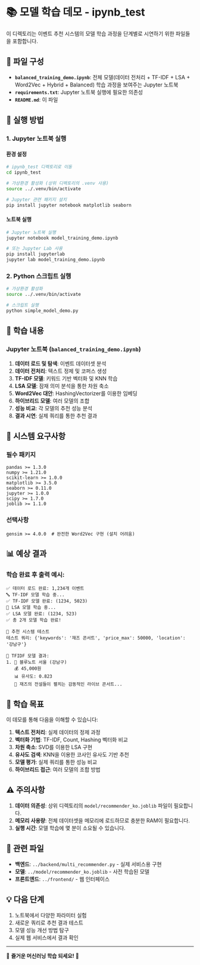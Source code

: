 # 📚 모델 학습 데모 - ipynb_test

이 디렉토리는 이벤트 추천 시스템의 모델 학습 과정을 단계별로 시연하기 위한 파일들을 포함합니다.

## 📁 파일 구성

- **`balanced_training_demo.ipynb`**: 전체 모델(데이터 전처리 + TF-IDF + LSA + Word2Vec + Hybrid + Balanced) 학습 과정을 보여주는 Jupyter 노트북
- **`requirements.txt`**: Jupyter 노트북 실행에 필요한 의존성
- **`README.md`**: 이 파일

## 🚀 실행 방법

### 1. Jupyter 노트북 실행

#### 환경 설정
```bash
# ipynb_test 디렉토리로 이동
cd ipynb_test

# 가상환경 활성화 (상위 디렉토리의 .venv 사용)
source ../.venv/bin/activate

# Jupyter 관련 패키지 설치
pip install jupyter notebook matplotlib seaborn
```

#### 노트북 실행
```bash
# Jupyter 노트북 실행
jupyter notebook model_training_demo.ipynb

# 또는 Jupyter Lab 사용
pip install jupyterlab
jupyter lab model_training_demo.ipynb
```

### 2. Python 스크립트 실행

```bash
# 가상환경 활성화
source ../.venv/bin/activate

# 스크립트 실행
python simple_model_demo.py
```

## 📖 학습 내용

### Jupyter 노트북 (`balanced_training_demo.ipynb`)
1. **데이터 로드 및 탐색**: 이벤트 데이터셋 분석
2. **데이터 전처리**: 텍스트 정제 및 코퍼스 생성
3. **TF-IDF 모델**: 키워드 기반 벡터화 및 KNN 학습
4. **LSA 모델**: 잠재 의미 분석을 통한 차원 축소
5. **Word2Vec 대안**: HashingVectorizer를 이용한 임베딩
6. **하이브리드 모델**: 여러 모델의 조합
7. **성능 비교**: 각 모델의 추천 성능 분석
8. **결과 시연**: 실제 쿼리를 통한 추천 결과


## 🔧 시스템 요구사항

### 필수 패키지
```
pandas >= 1.3.0
numpy >= 1.21.0
scikit-learn >= 1.0.0
matplotlib >= 3.5.0
seaborn >= 0.11.0
jupyter >= 1.0.0
scipy >= 1.7.0
joblib >= 1.1.0
```

### 선택사항
```
gensim >= 4.0.0  # 완전한 Word2Vec 구현 (설치 어려움)
```

## 📊 예상 결과

### 학습 완료 후 출력 예시:
```
✅ 데이터 로드 완료: 1,234개 이벤트
🔤 TF-IDF 모델 학습 중...
✅ TF-IDF 모델 완료: (1234, 5023)
🧮 LSA 모델 학습 중...
✅ LSA 모델 완료: (1234, 523)
✅ 총 2개 모델 학습 완료!

🎯 추천 시스템 테스트
테스트 쿼리: {'keywords': '재즈 콘서트', 'price_max': 50000, 'location': '강남구'}

🤖 TFIDF 모델 결과:
1. 📍 블루노트 서울 (강남구)
   💰 45,000원
   📊 유사도: 0.823
   📝 재즈의 전설들이 펼치는 감동적인 라이브 콘서트...
```

## 🎯 학습 목표

이 데모를 통해 다음을 이해할 수 있습니다:

1. **텍스트 전처리**: 실제 데이터의 정제 과정
2. **벡터화 기법**: TF-IDF, Count, Hashing 벡터화 비교
3. **차원 축소**: SVD를 이용한 LSA 구현
4. **유사도 검색**: KNN을 이용한 코사인 유사도 기반 추천
5. **모델 평가**: 실제 쿼리를 통한 성능 비교
6. **하이브리드 접근**: 여러 모델의 조합 방법

## ⚠️ 주의사항

1. **데이터 의존성**: 상위 디렉토리의 `model/recommender_ko.joblib` 파일이 필요합니다.
2. **메모리 사용량**: 전체 데이터셋을 메모리에 로드하므로 충분한 RAM이 필요합니다.
3. **실행 시간**: 모델 학습에 몇 분이 소요될 수 있습니다.

## 🔗 관련 파일

- **백엔드**: `../backend/multi_recommender.py` - 실제 서비스용 구현
- **모델**: `../model/recommender_ko.joblib` - 사전 학습된 모델
- **프론트엔드**: `../frontend/` - 웹 인터페이스

## 💡 다음 단계

1. 노트북에서 다양한 파라미터 실험
2. 새로운 쿼리로 추천 결과 테스트
3. 모델 성능 개선 방법 탐구
4. 실제 웹 서비스에서 결과 확인

---

🎵 **즐거운 머신러닝 학습 되세요!** 🎵 